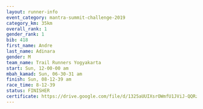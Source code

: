 ```yaml
---
layout: runner-info 
event_category: mantra-summit-challenge-2019 
category_km: 35km 
overall_rank: 1
gender_rank: 1
bib: 418
first_name: Andre
last_name: Adinara
gender: M
team_name: Trail Runners Yogyakarta
start: Sun, 12-00-00 am
mbah_kamad: Sun, 06-30-31 am
finish: Sun, 08-12-39 am
race_time: 8-12-39
status: FINISHER
certificate: https://drive.google.com/file/d/1325aUUIXsrOWmfU1JViJ-QQRzYBYOA85/view?usp=sharing
---
```

